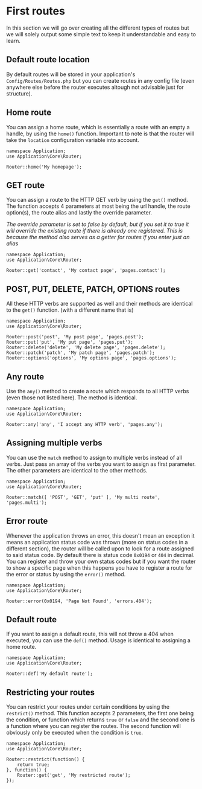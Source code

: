 # First routes
In this section we will go over creating all the different types of routes but we will solely output some simple text to keep it understandable and easy to learn.

## Default route location
By default routes will be stored in your application's `Config/Routes/Routes.php` but you can create routes in any config file (even anywhere else before the router executes altough not advisable just for structure).

## Home route
You can assign a home route, which is essentially a route with an empty a handle, by using the `home()` function. Important to note is that the router will take the `location` configuration variable into account.
```
namespace Application;
use Application\Core\Router;

Router::home('My homepage');
```

## GET route
You can assign a route to the HTTP GET verb by using the `get()` method. The function accepts 4 parameters at most being the url handle, the route option(s), the route alias and lastly the override parameter.

*The override parameter is set to false by default, but if you set it to true it will override the existing route if there is already one registered. This is because the method also serves as a getter for routes if you enter just an alias*

```
namespace Application;
use Application\Core\Router;

Router::get('contact', 'My contact page', 'pages.contact');
```

## POST, PUT, DELETE, PATCH, OPTIONS routes
All these HTTP verbs are supported as well and their methods are identical to the `get()` function. (with a different name that is)
```
namespace Application;
use Application\Core\Router;

Router::post('post', 'My post page', 'pages.post');
Router::put('put', 'My put page', 'pages.put');
Router::delete('delete', 'My delete page', 'pages.delete');
Router::patch('patch', 'My patch page', 'pages.patch');
Router::options('options', 'My options page', 'pages.options');
```

## Any route
Use the `any()` method to create a route which responds to all HTTP verbs (even those not listed here). The method is identical.
```
namespace Application;
use Application\Core\Router;

Router::any('any', 'I accept any HTTP verb', 'pages.any');
```

## Assigning multiple verbs
You can use the `match` method to assign to multiple verbs instead of all verbs. Just pass an array of the verbs you want to assign as first parameter. The other parameters are identical to the other methods.
```
namespace Application;
use Application\Core\Router;

Router::match([ 'POST', 'GET', 'put' ], 'My multi route', 'pages.multi');
```

## Error route
Whenever the application throws an error, this doesn't mean an exception it means an application status code was thrown (more on status codes in a different section), the router will be called upon to look for a route assigned to said status code. By default there is status code `0x0194` or `404` in decimal. You can register and throw your own status codes but if you want the router to show a specific page when this happens you have to register a route for the error or status by using the `error()` method. 
```
namespace Application;
use Application\Core\Router;

Router::error(0x0194, 'Page Not Found', 'errors.404');
```

## Default route
If you want to assign a default route, this will not throw a 404 when executed, you can use the `def()` method. Usage is identical to assigning a home route.
```
namespace Application;
use Application\Core\Router;

Router::def('My default route');
```

## Restricting your routes
You can restrict your routes under certain conditions by using the `restrict()` method. This function accepts 2 parameters, the first one being the condition, or function which returns `true` or `false` and the second one is a function where you can register the routes. The second function will obviously only be executed when the condition is `true`.
```
namespace Application;
use Application\Core\Router;

Router::restrict(function() {
    return true;
}, function() {
    Router::get('get', 'My restricted route');
});
```
